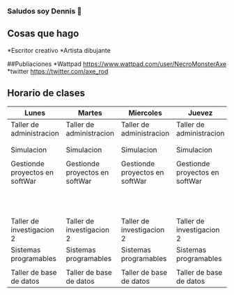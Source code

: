 ### Saludos soy Dennis 👋

## Cosas que hago
*Escritor creativo
*Artista dibujante 


##Publiaciones
*Wattpad https://www.wattpad.com/user/NecroMonsterAxe
*twitter https://twitter.com/axe_rod

## Horario de clases
|               Lunes              |               Martes             |             Miercoles            |              Juevez              |               Viernes            |
|----------------------------------|----------------------------------|----------------------------------|----------------------------------|----------------------------------|
|     Taller de administracion     |     Taller de administracion     |     Taller de administracion     |     Taller de administracion     |                                  | 
|                                  |                                  |                                  |                                  |                                  |
|                                  |                                  |                                  |                                  |                                  |
|             Simulacion           |             Simulacion           |             Simulacion           |             Simulacion           |             Simulacion           |
|                                  |                                  |                                  |                                  |                                  |
| Gestionde proyectos en softWar   | Gestionde proyectos en softWar   | Gestionde proyectos en softWar   | Gestionde proyectos en softWar   | Gestionde proyectos en softWar   |
|                                  |                                  |                                  |                                  | Gestionde proyectos en softWar   |
|      Taller de investigacion  2  |      Taller de investigacion  2  |      Taller de investigacion  2  |      Taller de investigacion  2  |                                  |
|       Sistemas programables      |       Sistemas programables      |       Sistemas programables      |       Sistemas programables      |                                  |
|                                  |                                  |                                  |                                  |                                  |
|       Taller de base de datos    |       Taller de base de datos    |       Taller de base de datos    |       Taller de base de datos    |                                  |


<!--
**ORDennisA/ORDennisA** is a ✨ _special_ ✨ repository because its `README.md` (this file) appears on your GitHub profile.
-->
